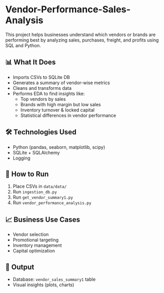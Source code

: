 # Vendor-Performance-Sales-Analysis
This project helps businesses understand which vendors or brands are performing best by analyzing sales, purchases, freight, and profits using SQL and Python.
## 📊 What It Does
- Imports CSVs to SQLite DB
- Generates a summary of vendor-wise metrics
- Cleans and transforms data
- Performs EDA to find insights like:
  - Top vendors by sales
  - Brands with high margin but low sales
  - Inventory turnover & locked capital
  - Statistical differences in vendor performance

## 🛠️ Technologies Used
- Python (pandas, seaborn, matplotlib, scipy)
- SQLite + SQLAlchemy
- Logging

## 🔄 How to Run
1. Place CSVs in `data/data/`
2. Run `ingestion_db.py`
3. Run `get_vendor_summary1.py`
4. Run `vendor_performance_analysis.py`

## 📈 Business Use Cases
- Vendor selection
- Promotional targeting
- Inventory management
- Capital optimization

## 📗 Output
- Database: `vendor_sales_summary1` table
- Visual insights (plots, charts)
